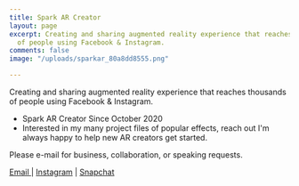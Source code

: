 ```yaml
---
title: Spark AR Creator
layout: page
excerpt: Creating and sharing augmented reality experience that reaches the thousands
  of people using Facebook & Instagram.
comments: false
image: "/uploads/sparkar_80a8dd8555.png"

---
```

Creating and sharing augmented reality experience that reaches thousands of people using Facebook & Instagram.

* Spark AR Creator Since October 2020
* Interested in my many project files of popular effects, reach out I'm always happy to help new AR creators get started.

Please e-mail for business, collaboration, or speaking requests.

[Email ](mailto:contact@bakarimustafa.com "Email Address")| [Instagram](https://instagram.com/realbakari "Follow me on Instagram") | [Snapchat](https://www.snapchat.com/add/bakarimustafa "Add Me On Snapchat")
